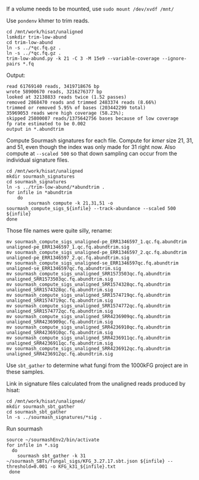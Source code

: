 If a volume needs to be mounted, use `sudo mount /dev/xvdf /mnt/`

Use `pondenv` khmer to trim reads. 
```
cd /mnt/work/hisat/unaligned
lsmkdir trim-low-abund
cd trim-low-abund
ln -s ../*qc.fq.gz .
ln -s ../*qc.fq.gz .
trim-low-abund.py -k 21 -C 3 -M 15e9 --variable-coverage --ignore-pairs *.fq
```

Output:
```
read 61769140 reads, 3419718676 bp
wrote 58900670 reads, 3216276377 bp
looked at 32138833 reads twice (1.52 passes)
removed 2868470 reads and trimmed 2483374 reads (8.66%)
trimmed or removed 5.95% of bases (203442299 total)
35969053 reads were high coverage (58.23%);
skipped 25800087 reads/1375642756 bases because of low coverage
fp rate estimated to be 0.002
output in *.abundtrim
```

Compute Sourmash signatures for each file. Compute for *kmer* size 21, 31, and 51, even though the index was only made for 31 right now. Also compute at `--scaled 500` so that down sampling can occur from the individual signature files. 
```
cd /mnt/work/hisat/unaligned
mkdir sourmash_signatures
cd sourmash_signatures
ln -s ../trim-low-abund/*abundtrim .
for infile in *abundtrim
    do
        sourmash compute -k 21,31,51 -o sourmash_compute_sigs_${infile} --track-abundance --scaled 500 ${infile}
done
```
Those file names were quite silly, rename:
```
mv sourmash_compute_sigs_unaligned-pe_ERR1346597_1.qc.fq.abundtrim  unaligned-pe_ERR1346597_1.qc.fq.abundtrim.sig
mv sourmash_compute_sigs_unaligned-pe_ERR1346597_2.qc.fq.abundtrim  unaligned-pe_ERR1346597_2.qc.fq.abundtrim.sig
mv sourmash_compute_sigs_unaligned-se_ERR1346597qc.fq.abundtrim     unaligned-se_ERR1346597qc.fq.abundtrim.sig
mv sourmash_compute_sigs_unaligned_SRR1573503qc.fq.abundtrim        unaligned_SRR1573503qc.fq.abundtrim.sig
mv sourmash_compute_sigs_unaligned_SRR1574328qc.fq.abundtrim        unaligned_SRR1574328qc.fq.abundtrim.sig
mv sourmash_compute_sigs_unaligned_SRR1574719qc.fq.abundtrim        unaligned_SRR1574719qc.fq.abundtrim.sig
mv sourmash_compute_sigs_unaligned_SRR1574772qc.fq.abundtrim        unaligned_SRR1574772qc.fq.abundtrim.sig
mv sourmash_compute_sigs_unaligned_SRR4236909qc.fq.abundtrim        unaligned_SRR4236909qc.fq.abundtrim.sig
mv sourmash_compute_sigs_unaligned_SRR4236910qc.fq.abundtrim        unaligned_SRR4236910qc.fq.abundtrim.sig
mv sourmash_compute_sigs_unaligned_SRR4236911qc.fq.abundtrim        unaligned_SRR4236911qc.fq.abundtrim.sig
mv sourmash_compute_sigs_unaligned_SRR4236912qc.fq.abundtrim        unaligned_SRR4236912qc.fq.abundtrim.sig
```

Use `sbt_gather` to determine what fungi from the 1000kFG project are in these samples.

Link in signature files calculated from the unaligned reads produced by hisat: 

```
cd /mnt/work/hisat/unaligned/
mkdir sourmash_sbt_gather
cd sourmash_sbt_gather
ln -s ../sourmash_signatures/*sig .
```
Run sourmash
```
source ~/sourmashEnv2/bin/activate
for infile in *.sig
  do
    sourmash sbt_gather -k 31 ~/sourmash_SBTs/fungal_sigs/KFG_3.27.17.sbt.json ${infile} --threshold=0.001 -o KFG_k31_${infile}.txt
 done
 ```
